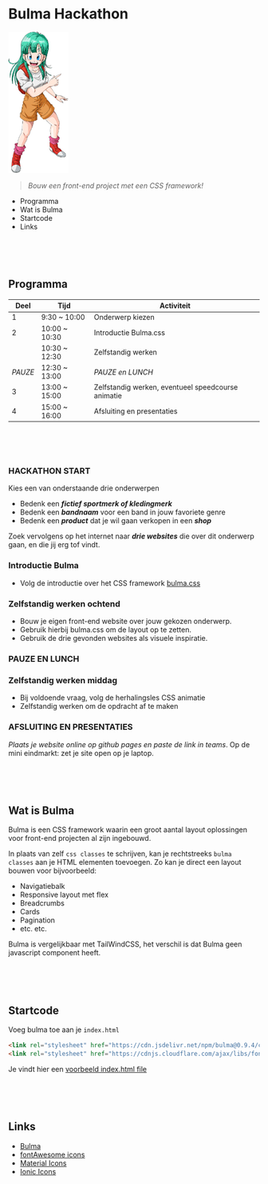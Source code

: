 # Bulma Hackathon

<img src="./images/bulma.webp" width="120"/>

> *Bouw een front-end project met een CSS framework!*

- Programma
- Wat is Bulma
- Startcode
- Links

<br><br><br>

## Programma

|Deel   |Tijd   |Activiteit   |
|---|---|---|
|1  |9:30 ~ 10:00 | Onderwerp kiezen  |
|2  |10:00 ~ 10:30 | Introductie Bulma.css  |
|   |10:30 ~ 12:30 | Zelfstandig werken  |
|*PAUZE* |12:30 ~ 13:00 | *PAUZE en LUNCH*  |
|3  |13:00 ~ 15:00 | Zelfstandig werken, eventueel speedcourse animatie  |
|4  |15:00 ~ 16:00 | Afsluiting en presentaties |

<br><br><br>

### HACKATHON START

Kies een van onderstaande drie onderwerpen

- Bedenk een ***fictief sportmerk of kledingmerk***
- Bedenk een ***bandnaam*** voor een band in jouw favoriete genre
- Bedenk een ***product*** dat je wil gaan verkopen in een ***shop***

Zoek vervolgens op het internet naar ***drie websites*** die over dit onderwerp gaan, en die jij erg tof vindt.

### Introductie Bulma

- Volg de introductie over het CSS framework [bulma.css](https://bulma.io)

### Zelfstandig werken ochtend

- Bouw je eigen front-end website over jouw gekozen onderwerp. 
- Gebruik hierbij bulma.css om de layout op te zetten. 
- Gebruik de drie gevonden websites als visuele inspiratie. 

### PAUZE EN LUNCH

### Zelfstandig werken middag

- Bij voldoende vraag, volg de herhalingsles CSS animatie
- Zelfstandig werken om de opdracht af te maken

### AFSLUITING EN PRESENTATIES

*Plaats je website online op github pages en paste de link in teams*. Op de mini eindmarkt: zet je site open op je laptop.

<br><br><br>

## Wat is Bulma

Bulma is een CSS framework waarin een groot aantal layout oplossingen voor front-end projecten al zijn ingebouwd. 

In plaats van zelf `css classes` te schrijven, kan je rechtstreeks `bulma classes` aan je HTML elementen toevoegen. Zo kan je direct een layout bouwen voor bijvoorbeeld:

- Navigatiebalk
- Responsive layout met flex
- Breadcrumbs
- Cards
- Pagination
- etc. etc.

Bulma is vergelijkbaar met TailWindCSS, het verschil is dat Bulma geen javascript component heeft.

<br><br><br>

## Startcode

Voeg bulma toe aan je `index.html`
```html
<link rel="stylesheet" href="https://cdn.jsdelivr.net/npm/bulma@0.9.4/css/bulma.min.css">
<link rel="stylesheet" href="https://cdnjs.cloudflare.com/ajax/libs/font-awesome/6.4.2/css/all.min.css">
```
Je vindt hier een [voorbeeld index.html file](./index.html)



<br><br><br>

## Links

- [Bulma](https://bulma.io)
- [fontAwesome icons](https://fontawesome.com/search?s=solid&f=classic&o=r) 
- [Material Icons](https://fonts.google.com/icons)
- [Ionic Icons](https://ionic.io/ionicons)

